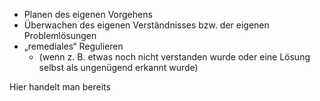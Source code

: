- Planen des eigenen Vorgehens
- Überwachen des eigenen Verständnisses bzw. der eigenen Problemlösungen
- „remediales“ Regulieren 
	- (wenn z. B. etwas noch nicht verstanden wurde oder eine Lösung selbst als ungenügend erkannt wurde)

Hier handelt man bereits
